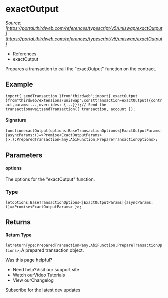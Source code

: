 # exactOutput

*Source: [https://portal.thirdweb.com/references/typescript/v5/uniswap/exactOutput](https://portal.thirdweb.com/references/typescript/v5/uniswap/exactOutput)*

* References
* exactOutput

Prepares a transaction to call the "exactOutput" function on the contract.

## Example

`import{ sendTransaction }from"thirdweb";import{ exactOutput }from"thirdweb/extensions/uniswap";consttransaction=exactOutput({contract,params:...,overrides: {...}});// Send the transactionawaitsendTransaction({ transaction, account });`
#### Signature

`functionexactOutput(options:BaseTransactionOptions<|ExactOutputParams|{asyncParams:()=>Promise<ExactOutputParams> }>,):PreparedTransaction<any,AbiFunction,PrepareTransactionOptions>;`
## Parameters

#### options

The options for the "exactOutput" function.

### Type

`letoptions:BaseTransactionOptions<|ExactOutputParams|{asyncParams:()=>Promise<ExactOutputParams> }>;`
## Returns

#### Return Type

`letreturnType:PreparedTransaction<any,AbiFunction,PrepareTransactionOptions>;`A prepared transaction object.

Was this page helpful?

* Need help?Visit our support site
* Watch ourVideo Tutorials
* View ourChangelog

Subscribe for the latest dev updates

